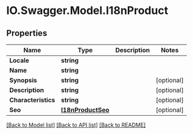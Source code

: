 # IO.Swagger.Model.I18nProduct
## Properties

Name | Type | Description | Notes
------------ | ------------- | ------------- | -------------
**Locale** | **string** |  | 
**Name** | **string** |  | 
**Synopsis** | **string** |  | [optional] 
**Description** | **string** |  | [optional] 
**Characteristics** | **string** |  | [optional] 
**Seo** | [**I18nProductSeo**](I18nProductSeo.md) |  | [optional] 

[[Back to Model list]](../README.md#documentation-for-models) [[Back to API list]](../README.md#documentation-for-api-endpoints) [[Back to README]](../README.md)

